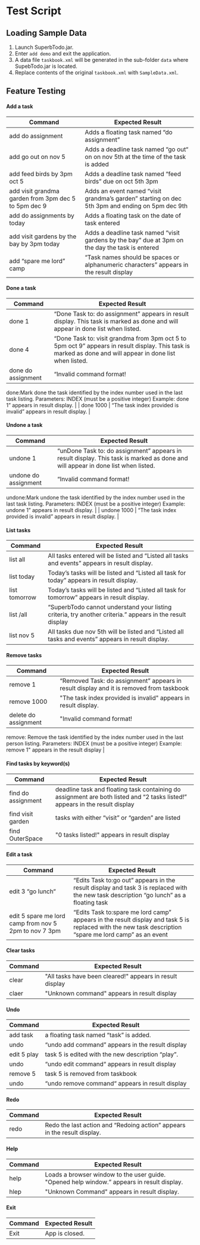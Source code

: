 <!-- @@author A0113992B -->
# Test Script

## Loading Sample Data

1. Launch SuperbTodo.jar.
2. Enter `add demo` and exit the application.
3. A data file `taskbook.xml` will be generated in the sub-folder `data` where SupebTodo.jar is located.
4. Replace contents of the original `taskbook.xml` with `SampleData.xml`.

## Feature Testing

#### Add a task 
| Command | Expected Result |
|----------------------------------------------------|-----------------------------------------------------------------------|
| add do assignment | Adds a floating task named “do assignment” |
| add go out on nov 5 | Adds a deadline task named “go out“ on on nov 5th at the time of the task is added
| add feed birds by 3pm oct 5 | Adds a deadline task named “feed birds” due on oct 5th 3pm |
| add visit grandma garden from 3pm dec 5 to 5pm dec 9 | Adds an event named “visit grandma’s garden” starting on dec 5th 3pm and ending on 5pm dec 9th|
| add do assignments by today | Adds a floating task on the date of task entered |
| add visit gardens by the bay by 3pm today | Adds a deadline task named “visit gardens by the bay” due at 3pm on the day the task is entered  |
| add “spare me lord” camp | “Task names should be spaces or alphanumeric characters” appears in the result display

#### Done a task

| Command | Expected Result |
|----------------------------------------------------|-----------------------------------------------------------------------|
| done 1 | “Done Task to: do assignment” appears in result display. This task is marked as done and will appear in done list when listed. |
| done 4 | “Done Task to: visit grandma from 3pm oct 5 to 5pm oct 9” appears in result display. This task is marked as done and will appear in done list when listed.  |
| done do assignment | “Invalid command format! 
done:Mark done the task identified by the index number used in the last task listing.
Parameters: INDEX (must be a positive integer)
Example: done 1”  appears in result display. |
| done 1000 | “The task index provided is invalid” appears in result display. |

#### Undone a task

| Command | Expected Result |
|----------------------------------------------------|-----------------------------------------------------------------------|
| undone 1 | “unDone Task to: do assignment” appears in result display. This task is marked as done and will appear in done list when listed. |
| undone do assignment | “Invalid command format! 
undone:Mark undone the task identified by the index number used in the last task listing.
Parameters: INDEX (must be a positive integer)
Example: undone 1”  appears in result display. |
| undone 1000 | “The task index provided is invalid” appears in result display. |

#### List tasks

| Command | Expected Result |
|----------------------------------------------------|-----------------------------------------------------------------------|
| list all | All tasks entered will be listed and “Listed all tasks and events” appears in result display.|
| list today | Today’s tasks will be listed and “Listed all task for today” appears in result display.|
| list tomorrow | Today’s tasks will be listed and “Listed all task for tomorrow” appears in result display. |
| list /all | “SuperbTodo cannot understand your listing criteria, try another criteria.” appears in the result display |
| list nov 5 | All tasks due nov 5th will be listed and “Listed all tasks and events” appears in result display. |


#### Remove tasks

| Command | Expected Result |
|----------------------------------------------------|-----------------------------------------------------------------------|
| remove 1 | “Removed Task: do assignment” appears in result display and it is removed from taskbook|
| remove 1000 | "The task index provided is invalid" appears in result display. |
| delete do assignment |  "Invalid command format! 
remove: Remove the task identified by the index number used in the last person listing.
Parameters: INDEX (must be a positive integer)
Example: remove 1" appears in the result display |

#### Find tasks by keyword(s)

| Command | Expected Result |
|----------------------------------------------------|-----------------------------------------------------------------------|
| find do assignment | deadline task and floating task containing do assignment are both listed and “2 tasks listed!” appears in the result display|
| find visit garden | tasks with either “visit” or “garden” are listed |
| find OuterSpace | "0 tasks listed!" appears in result display |


#### Edit a task

| Command | Expected Result |
|----------------------------------------------------|-----------------------------------------------------------------------|
| edit 3 “go lunch“ | “Edits Task to:go out” appears in the result display and task 3 is replaced with the new task description “go lunch” as a floating task|
| edit 5 spare me lord camp from nov 5 2pm to nov 7 3pm | “Edits Task to:spare me lord camp” appears in the result display and task 5 is replaced with the new task description “spare me lord camp” as an event |


#### Clear tasks

| Command | Expected Result |
|----------------------------------------------------|-----------------------------------------------------------------------|
| clear | "All tasks have been cleared!" appears in result display |
| claer | "Unknown command" appears in result display |


#### Undo

| Command | Expected Result |
|----------------------------------------------------|-----------------------------------------------------------------------|
| add task | a floating task named “task” is added.|
| undo | “undo add command” appears in the result display |
| edit 5 play | task 5 is edited with the new description “play”. |
| undo | “undo edit command“ appears in result display |
| remove 5 | task 5 is removed from taskbook |
| undo | “undo remove command“ appears in result display |

#### Redo

| Command | Expected Result |
|----------------------------------------------------|-----------------------------------------------------------------------|
| redo | Redo the last action and “Redoing action” appears in the result display. |


#### Help

| Command | Expected Result |
|----------------------------------------------------|-----------------------------------------------------------------------|
| help | Loads a browser window to the user guide. "Opened help window.” appears in result display. |
| hlep |  "Unknown Command" appears in result display. |           



#### Exit

| Command | Expected Result |
|----------------------------------------------------|-----------------------------------------------------------------------|
| Exit | App is closed. |
